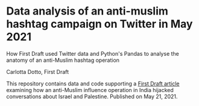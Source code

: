 # Data analysis of an anti-muslim hashtag campaign on Twitter in May 2021

How First Draft used Twitter data and Python's Pandas to analyse the anatomy of an anti-Muslim hashtag operation

Carlotta Dotto, First Draft

This repository contains data and code supporting a [First Draft article](https://firstdraftnews.org/articles/israel-palestine-tweets-and-indian-anti-muslim-network/) examining how an anti-Muslim influence operation in India hijacked conversations about Israel and Palestine. Published on May 21, 2021.
